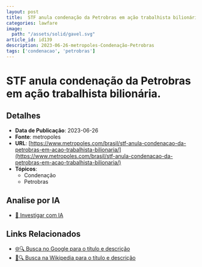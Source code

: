 ```yaml
---
layout: post
title:  STF anula condenação da Petrobras em ação trabalhista bilionária.
categories: lawfare
image: 
  path: "/assets/solid/gavel.svg"
article_id: id139
description: 2023-06-26-metropoles-Condenação-Petrobras
tags: ['condenacao', 'petrobras']
---
```


# STF anula condenação da Petrobras em ação trabalhista bilionária.

## Detalhes
- **Data de Publicação**: 2023-06-26
- **Fonte**: metropoles
- **URL**: [https://www.metropoles.com/brasil/stf-anula-condenacao-da-petrobras-em-acao-trabalhista-bilionaria/](https://www.metropoles.com/brasil/stf-anula-condenacao-da-petrobras-em-acao-trabalhista-bilionaria/)
- **Tópicos**:
  - Condenação
  - Petrobras

## Analise por IA
- [🤖 Investigar com IA](https://www.perplexity.ai/search?q=%22not%C3%ADcia%20artigo%20Brasil%22%20STF%20anula%20condena%C3%A7%C3%A3o%20da%20Petrobras%20em%20a%C3%A7%C3%A3o%20trabalhista%20bilion%C3%A1ria.%20metropoles%202023-06-26)

## Links Relacionados
- [🌐🔍 Busca no Google para o título e descrição](https://www.google.com/search?q=%22not%C3%ADcia%20artigo%20Brasil%22%20STF%20anula%20condena%C3%A7%C3%A3o%20da%20Petrobras%20em%20a%C3%A7%C3%A3o%20trabalhista%20bilion%C3%A1ria.%20metropoles%202023-06-26)
- [📖🔍 Busca na Wikipedia para o título e descrição](https://pt.wikipedia.org/w/index.php?search=%22not%C3%ADcia%20artigo%20Brasil%22%20STF%20anula%20condena%C3%A7%C3%A3o%20da%20Petrobras%20em%20a%C3%A7%C3%A3o%20trabalhista%20bilion%C3%A1ria.%20metropoles%202023-06-26)

